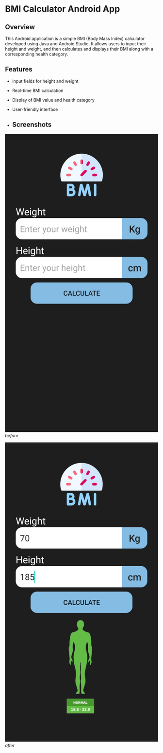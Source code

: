 # BMI Calculator Android App

## Overview

This Android application is a simple BMI (Body Mass Index) calculator developed using Java and Android Studio. It allows users to input their height and weight, and then calculates and displays their BMI along with a corresponding health category.

## Features

- Input fields for height and weight
- Real-time BMI calculation
- Display of BMI value and health category
- User-friendly interface

- ## Screenshots

![Screenshot 1](screenshots/screenshot1.jpg)
*before*

![Screenshot 2](screenshots/screenshot2.jpg)
*after*